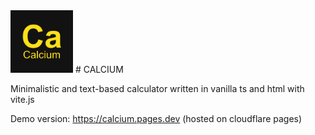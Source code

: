 <img src="/images/icon-512x512.png" width="100px">
# CALCIUM

Minimalistic and text-based calculator written in vanilla ts and html with vite.js 

Demo version: https://calcium.pages.dev (hosted on cloudflare pages)
